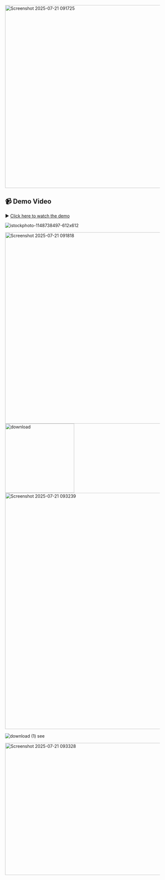 <img width="1156" height="594" alt="Screenshot 2025-07-21 091725" src="https://github.com/user-attachments/assets/29a39898-59cb-4de4-8723-383da70751fd" />

## 📹 Demo Video

▶️ [Click here to watch the demo](./sign_language_detection/videos/test_videos/output_vedio3.mp4)



![istockphoto-1148738497-612x612](https://github.com/user-attachments/assets/0a2f9fb9-39f4-4647-bc86-da646825af3e)


<img width="1358" height="621" alt="Screenshot 2025-07-21 091818" src="https://github.com/user-attachments/assets/1e629306-44bd-4bc3-a8db-7d492a9fe768" />


<img width="225" height="225" alt="download" src="https://github.com/user-attachments/assets/00f8717b-e7b3-4cba-b0a5-ac83760fa79a" />


<img width="1362" height="767" alt="Screenshot 2025-07-21 093239" src="https://github.com/user-attachments/assets/61f44ff8-cbec-45c5-824f-2f5dee5fbe49" />


![download (1) see](https://github.com/user-attachments/assets/798378c6-8e9a-48de-8b44-d5f3aadf73bd)


<img width="792" height="429" alt="Screenshot 2025-07-21 093328" src="https://github.com/user-attachments/assets/15ebb5b3-dd98-4a23-8014-f217d2f6a46c" />



